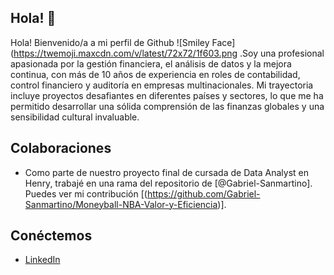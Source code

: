 ## Hola! 👋

Hola! Bienvenido/a a mi perfil de Github ![Smiley Face](https://twemoji.maxcdn.com/v/latest/72x72/1f603.png .Soy una profesional apasionada por la gestión financiera, el análisis de datos y la mejora continua, con más de 10 años de experiencia en roles de contabilidad, control financiero y auditoría en empresas multinacionales. Mi trayectoria incluye proyectos desafiantes en diferentes países y sectores, lo que me ha permitido desarrollar una sólida comprensión de las finanzas globales y una sensibilidad cultural invaluable.
## Colaboraciones

- Como parte de nuestro proyecto final de cursada de Data Analyst en Henry, trabajé en una rama del repositorio de [@Gabriel-Sanmartino]. Puedes ver mi contribución [(https://github.com/Gabriel-Sanmartino/Moneyball-NBA-Valor-y-Eficiencia)].
  

## Conéctemos
- [LinkedIn](www.linkedin.com/in/maria-crowder-0aa81724)
